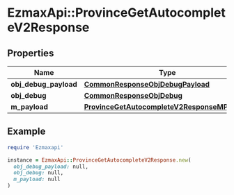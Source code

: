 # EzmaxApi::ProvinceGetAutocompleteV2Response

## Properties

| Name | Type | Description | Notes |
| ---- | ---- | ----------- | ----- |
| **obj_debug_payload** | [**CommonResponseObjDebugPayload**](CommonResponseObjDebugPayload.md) |  |  |
| **obj_debug** | [**CommonResponseObjDebug**](CommonResponseObjDebug.md) |  | [optional] |
| **m_payload** | [**ProvinceGetAutocompleteV2ResponseMPayload**](ProvinceGetAutocompleteV2ResponseMPayload.md) |  |  |

## Example

```ruby
require 'Ezmaxapi'

instance = EzmaxApi::ProvinceGetAutocompleteV2Response.new(
  obj_debug_payload: null,
  obj_debug: null,
  m_payload: null
)
```

